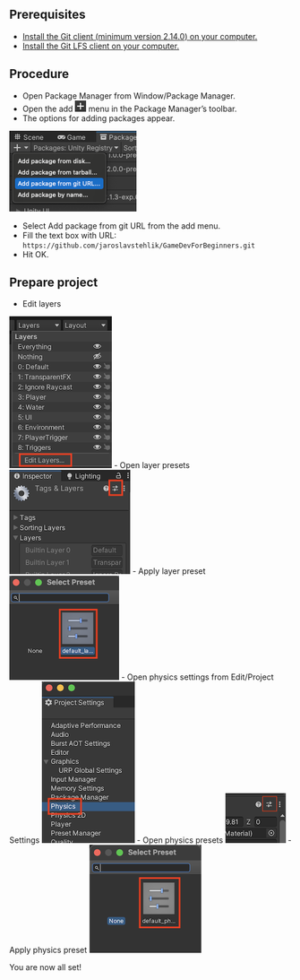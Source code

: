 ## Prerequisites
- [Install the Git client (minimum version 2.14.0) on your computer.](https://git-scm.com/downloads)
- [Install the Git LFS client on your computer.](https://git-lfs.com/)

## Procedure
- Open Package Manager from Window/Package Manager.
- Open the add <img src="img/upm_icon_add.png" alt="git url"/> menu in the Package Manager’s toolbar.
- The options for adding packages appear.  
<img src="img/upm_ui_giturl.png" alt="git url"/>

- Select Add package from git URL from the add menu.  
- Fill the text box with URL:  
`https://github.com/jaroslavstehlik/GameDevForBeginners.git`
- Hit OK.  

## Prepare project
- Edit layers  
<img src="img/edit_layers.png" alt="git url"/>
- Open layer presets  
<img src="img/layers_preset_icon.png" alt="git url"/>
- Apply layer preset  
<img src="img/layers_preset_apply.png" alt="git url"/>
- Open physics settings from Edit/Project Settings  
<img src="img/project_settings_physics.png" alt="git url"/>
- Open physics presets  
<img src="img/physics_preset_icon.png" alt="git url"/>
- Apply physics preset  
<img src="img/physics_preset_apply.png" alt="git url"/>

You are now all set!